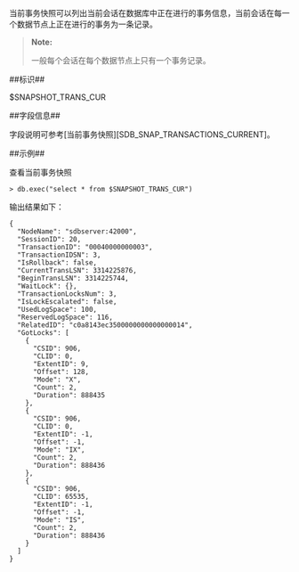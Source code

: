 
当前事务快照可以列出当前会话在数据库中正在进行的事务信息，当前会话在每一个数据节点上正在进行的事务为一条记录。

> **Note:**
>
> 一般每个会话在每个数据节点上只有一个事务记录。

##标识##

$SNAPSHOT_TRANS_CUR

##字段信息##

字段说明可参考[当前事务快照][SDB_SNAP_TRANSACTIONS_CURRENT]。

##示例##

查看当前事务快照

```lang-javascript
> db.exec("select * from $SNAPSHOT_TRANS_CUR")
```

输出结果如下：

```lang-json
{
  "NodeName": "sdbserver:42000",
  "SessionID": 20,
  "TransactionID": "00040000000003",
  "TransactionIDSN": 3,
  "IsRollback": false,
  "CurrentTransLSN": 3314225876,
  "BeginTransLSN": 3314225744,
  "WaitLock": {},
  "TransactionLocksNum": 3,
  "IsLockEscalated": false,
  "UsedLogSpace": 100,
  "ReservedLogSpace": 116,
  "RelatedID": "c0a8143ec3500000000000000014",
  "GotLocks": [
    {
      "CSID": 906,
      "CLID": 0,
      "ExtentID": 9,
      "Offset": 128,
      "Mode": "X",
      "Count": 2,
      "Duration": 888435
    },
    {
      "CSID": 906,
      "CLID": 0,
      "ExtentID": -1,
      "Offset": -1,
      "Mode": "IX",
      "Count": 2,
      "Duration": 888436
    },
    {
      "CSID": 906,
      "CLID": 65535,
      "ExtentID": -1,
      "Offset": -1,
      "Mode": "IS",
      "Count": 2,
      "Duration": 888436
    }
  ]
}
```



[^_^]:
    本文使用的所有引用及链接
[SDB_SNAP_TRANSACTIONS_CURRENT]:manual/Manual/Snapshot/SDB_SNAP_TRANSACTIONS_CURRENT.md
